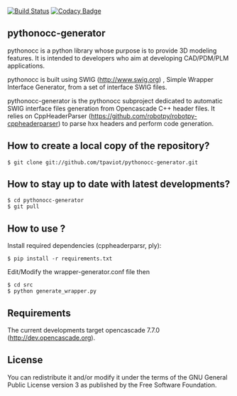 [![Build Status](https://dev.azure.com/tpaviot/pythonocc-generator/_apis/build/status/tpaviot.pythonocc-generator?branchName=master)](https://dev.azure.com/tpaviot/pythonocc-generator/_build/latest?definitionId=11)
[![Codacy Badge](https://app.codacy.com/project/badge/Grade/512945885d214293995c482e31efd0d7)](https://www.codacy.com/gh/tpaviot/pythonocc-generator/dashboard?utm_source=github.com&amp;utm_medium=referral&amp;utm_content=tpaviot/pythonocc-generator&amp;utm_campaign=Badge_Grade)

pythonocc-generator
-------------------

pythonocc is a python library whose purpose is to provide 3D modeling
features. It is intended to developers who aim at developing
CAD/PDM/PLM applications.

pythonocc is built using SWIG (http://www.swig.org) ,
Simple Wrapper Interface Generator, from a set of interface SWIG files.

pythonocc-generator is the pythonocc subproject dedicated to automatic
SWIG interface files generation from Opencascade C++ header files. It relies on CppHeaderParser (https://github.com/robotpy/robotpy-cppheaderparser) to parse hxx headers and perform code generation.

How to create a local copy of the repository?
---------------------------------------------

    $ git clone git://github.com/tpaviot/pythonocc-generator.git

How to stay up to date with latest developments?
-------------------------------------------------

    $ cd pythonocc-generator
    $ git pull

How to use ?
------------

Install required dependencies (cppheaderparsr, ply):

    $ pip install -r requirements.txt

Edit/Modify the wrapper-generator.conf file then

    $ cd src
    $ python generate_wrapper.py

Requirements
------------
The current developments target opencascade 7.7.0 (http://dev.opencascade.org).


License
-------
You can redistribute it and/or modify it under the terms of the GNU
General Public License version 3 as published by the Free Software Foundation.
